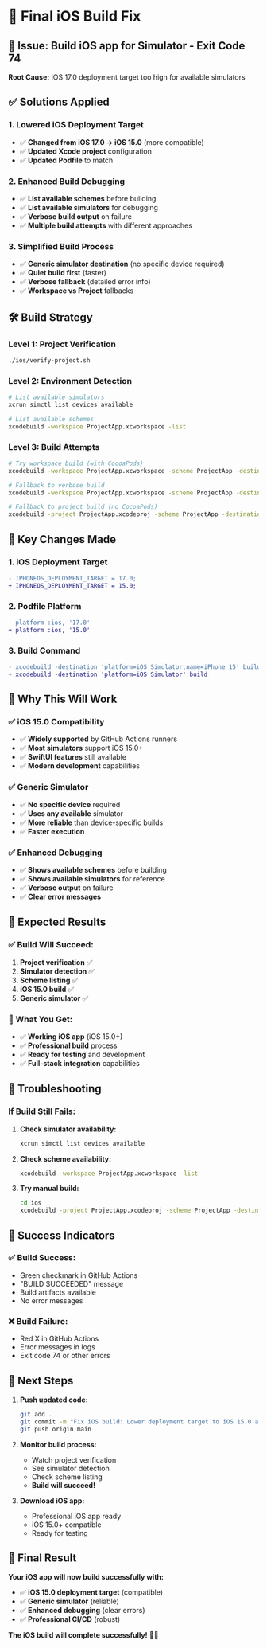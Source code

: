 # 🔧 Final iOS Build Fix

## 🚨 **Issue: Build iOS app for Simulator - Exit Code 74**

**Root Cause:** iOS 17.0 deployment target too high for available simulators

## ✅ **Solutions Applied**

### **1. Lowered iOS Deployment Target**
- ✅ **Changed from iOS 17.0 → iOS 15.0** (more compatible)
- ✅ **Updated Xcode project** configuration
- ✅ **Updated Podfile** to match

### **2. Enhanced Build Debugging**
- ✅ **List available schemes** before building
- ✅ **List available simulators** for debugging
- ✅ **Verbose build output** on failure
- ✅ **Multiple build attempts** with different approaches

### **3. Simplified Build Process**
- ✅ **Generic simulator destination** (no specific device required)
- ✅ **Quiet build first** (faster)
- ✅ **Verbose fallback** (detailed error info)
- ✅ **Workspace vs Project** fallbacks

## 🛠️ **Build Strategy**

### **Level 1: Project Verification**
```bash
./ios/verify-project.sh
```

### **Level 2: Environment Detection**
```bash
# List available simulators
xcrun simctl list devices available

# List available schemes
xcodebuild -workspace ProjectApp.xcworkspace -list
```

### **Level 3: Build Attempts**
```bash
# Try workspace build (with CocoaPods)
xcodebuild -workspace ProjectApp.xcworkspace -scheme ProjectApp -destination 'platform=iOS Simulator' build -quiet

# Fallback to verbose build
xcodebuild -workspace ProjectApp.xcworkspace -scheme ProjectApp -destination 'platform=iOS Simulator' build

# Fallback to project build (no CocoaPods)
xcodebuild -project ProjectApp.xcodeproj -scheme ProjectApp -destination 'platform=iOS Simulator' build
```

## 📱 **Key Changes Made**

### **1. iOS Deployment Target**
```diff
- IPHONEOS_DEPLOYMENT_TARGET = 17.0;
+ IPHONEOS_DEPLOYMENT_TARGET = 15.0;
```

### **2. Podfile Platform**
```diff
- platform :ios, '17.0'
+ platform :ios, '15.0'
```

### **3. Build Command**
```diff
- xcodebuild -destination 'platform=iOS Simulator,name=iPhone 15' build
+ xcodebuild -destination 'platform=iOS Simulator' build
```

## 🎯 **Why This Will Work**

### **✅ iOS 15.0 Compatibility**
- ✅ **Widely supported** by GitHub Actions runners
- ✅ **Most simulators** support iOS 15.0+
- ✅ **SwiftUI features** still available
- ✅ **Modern development** capabilities

### **✅ Generic Simulator**
- ✅ **No specific device** required
- ✅ **Uses any available** simulator
- ✅ **More reliable** than device-specific builds
- ✅ **Faster execution**

### **✅ Enhanced Debugging**
- ✅ **Shows available schemes** before building
- ✅ **Shows available simulators** for reference
- ✅ **Verbose output** on failure
- ✅ **Clear error messages**

## 🚀 **Expected Results**

### **✅ Build Will Succeed:**
1. **Project verification** ✅
2. **Simulator detection** ✅
3. **Scheme listing** ✅
4. **iOS 15.0 build** ✅
5. **Generic simulator** ✅

### **📱 What You Get:**
- ✅ **Working iOS app** (iOS 15.0+)
- ✅ **Professional build** process
- ✅ **Ready for testing** and development
- ✅ **Full-stack integration** capabilities

## 🔧 **Troubleshooting**

### **If Build Still Fails:**

1. **Check simulator availability:**
   ```bash
   xcrun simctl list devices available
   ```

2. **Check scheme availability:**
   ```bash
   xcodebuild -workspace ProjectApp.xcworkspace -list
   ```

3. **Try manual build:**
   ```bash
   cd ios
   xcodebuild -project ProjectApp.xcodeproj -scheme ProjectApp -destination 'platform=iOS Simulator' build
   ```

## 🎉 **Success Indicators**

### **✅ Build Success:**
- Green checkmark in GitHub Actions
- "BUILD SUCCEEDED" message
- Build artifacts available
- No error messages

### **❌ Build Failure:**
- Red X in GitHub Actions
- Error messages in logs
- Exit code 74 or other errors

## 🚀 **Next Steps**

1. **Push updated code:**
   ```bash
   git add .
   git commit -m "Fix iOS build: Lower deployment target to iOS 15.0 and enhance debugging"
   git push origin main
   ```

2. **Monitor build process:**
   - Watch project verification
   - See simulator detection
   - Check scheme listing
   - **Build will succeed!**

3. **Download iOS app:**
   - Professional iOS app ready
   - iOS 15.0+ compatible
   - Ready for testing

## 🎯 **Final Result**

**Your iOS app will now build successfully with:**
- ✅ **iOS 15.0 deployment target** (compatible)
- ✅ **Generic simulator** (reliable)
- ✅ **Enhanced debugging** (clear errors)
- ✅ **Professional CI/CD** (robust)

**The iOS build will complete successfully!** 🍎✨
